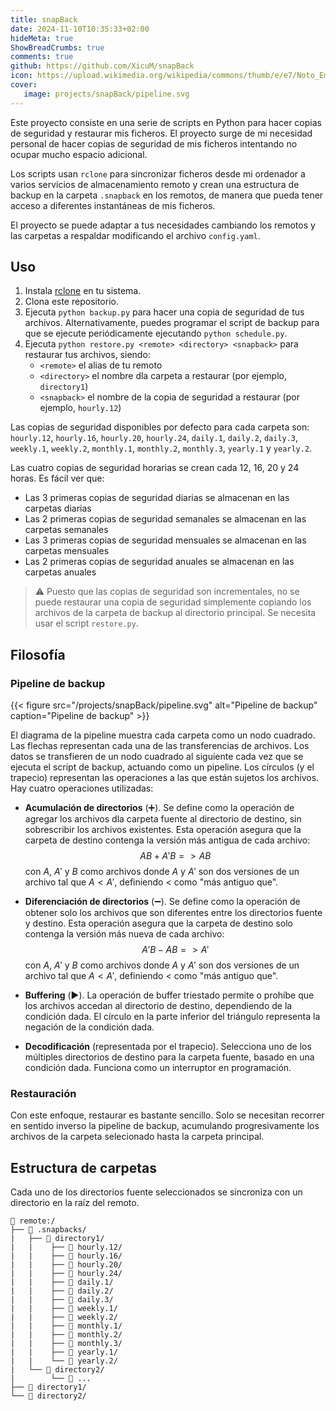 ```yaml
---
title: snapBack
date: 2024-11-10T10:35:33+02:00
hideMeta: true
ShowBreadCrumbs: true
comments: true
github: https://github.com/XicuM/snapBack
icon: https://upload.wikimedia.org/wikipedia/commons/thumb/e/e7/Noto_Emoji_v2.034_1f9e2.svg/240px-Noto_Emoji_v2.034_1f9e2.svg.png
cover:
   image: projects/snapBack/pipeline.svg
---
```


Este proyecto consiste en una serie de scripts en Python para hacer copias de seguridad y restaurar mis ficheros. El proyecto surge de mi necesidad personal de hacer copias de seguridad de mis ficheros intentando no ocupar mucho espacio adicional.

Los scripts usan `rclone` para sincronizar ficheros desde mi ordenador a varios servicios de almacenamiento remoto y crean una estructura de backup en la carpeta `.snapback` en los remotos, de manera que pueda tener acceso a diferentes instantáneas de mis ficheros.

El proyecto se puede adaptar a tus necesidades cambiando los remotos y las carpetas a respaldar modificando el archivo `config.yaml`.

## Uso

1. Instala [rclone](https://rclone.org/) en tu sistema.
2. Clona este repositorio.
3. Ejecuta `python backup.py` para hacer una copia de seguridad de tus archivos. Alternativamente, puedes programar el script de backup para que se ejecute periódicamente ejecutando `python schedule.py`.
4. Ejecuta `python restore.py <remote> <directory> <snapback>` para restaurar tus archivos, siendo:
   - `<remote>` el alias de tu remoto
   - `<directory>` el nombre dla carpeta a restaurar (por ejemplo, `directory1`)
   - `<snapback>` el nombre de la copia de seguridad a restaurar (por ejemplo, `hourly.12`)

Las copias de seguridad disponibles por defecto para cada carpeta son: `hourly.12`, `hourly.16`, `hourly.20`, `hourly.24`, `daily.1`, `daily.2`, `daily.3`, `weekly.1`, `weekly.2`, `monthly.1`, `monthly.2`, `monthly.3`, `yearly.1` y `yearly.2`.

Las cuatro copias de seguridad horarias se crean cada 12, 16, 20 y 24 horas. Es fácil ver que:
- Las 3 primeras copias de seguridad diarias se almacenan en las carpetas diarias
- Las 2 primeras copias de seguridad semanales se almacenan en las carpetas semanales
- Las 3 primeras copias de seguridad mensuales se almacenan en las carpetas mensuales
- Las 2 primeras copias de seguridad anuales se almacenan en las carpetas anuales

> ⚠️ Puesto que las copias de seguridad son incrementales, no se puede restaurar una copia de seguridad simplemente copiando los archivos de la carpeta de backup al directorio principal. Se necesita usar el script `restore.py`.

## Filosofía

### Pipeline de backup

{{< figure src="/projects/snapBack/pipeline.svg" alt="Pipeline de backup" caption="Pipeline de backup" >}}

El diagrama de la pipeline muestra cada carpeta como un nodo cuadrado. Las flechas representan cada una de las transferencias de archivos. Los datos se transfieren de un nodo cuadrado al siguiente cada vez que se ejecuta el script de backup, actuando como un pipeline. Los círculos (y el trapecio) representan las operaciones a las que están sujetos los archivos. Hay cuatro operaciones utilizadas:

- **Acumulación de directorios** (➕). Se define como la operación de agregar los archivos dla carpeta fuente al directorio de destino, sin sobrescribir los archivos existentes. Esta operación asegura que la carpeta de destino contenga la versión más antigua de cada archivo:
    $$ AB + A'B => AB $$
    con $A$, $A'$ y $B$ como archivos donde $A$ y $A'$ son dos versiones de un archivo tal que $A < A'$, definiendo $<$ como "más antiguo que".

- **Diferenciación de directorios** (➖). Se define como la operación de obtener solo los archivos que son diferentes entre los directorios fuente y destino. Esta operación asegura que la carpeta de destino solo contenga la versión más nueva de cada archivo:
    $$ A'B - AB => A' $$
    con $A$, $A'$ y $B$ como archivos donde $A$ y $A'$ son dos versiones de un archivo tal que $A < A'$, definiendo $<$ como "más antiguo que".

- **Buffering** (▶️). La operación de buffer triestado permite o prohíbe que los archivos accedan al directorio de destino, dependiendo de la condición dada. El círculo en la parte inferior del triángulo representa la negación de la condición dada.

- **Decodificación** (representada por el trapecio). Selecciona uno de los múltiples directorios de destino para la carpeta fuente, basado en una condición dada. Funciona como un interruptor en programación.

### Restauración

Con este enfoque, restaurar es bastante sencillo. Solo se necesitan recorrer en sentido inverso la pipeline de backup, acumulando progresivamente los archivos de la carpeta selecionado hasta la carpeta principal.

## Estructura de carpetas

Cada uno de los directorios fuente seleccionados se sincroniza con un directorio en la raíz del remoto.

```
📁 remote:/
├── 📁 .snapbacks/
|   ├── 📁 directory1/
|   |    ├── 📁 hourly.12/
|   |    ├── 📁 hourly.16/
|   |    ├── 📁 hourly.20/
|   |    ├── 📁 hourly.24/
|   |    ├── 📁 daily.1/
|   |    ├── 📁 daily.2/
|   |    ├── 📁 daily.3/
|   |    ├── 📁 weekly.1/
|   |    ├── 📁 weekly.2/
|   |    ├── 📁 monthly.1/
|   |    ├── 📁 monthly.2/
|   |    ├── 📁 monthly.3/
|   |    ├── 📁 yearly.1/
|   |    └── 📁 yearly.2/
|   └── 📁 directory2/   
|        └── 📁 ...       
├── 📁 directory1/
└── 📁 directory2/
```